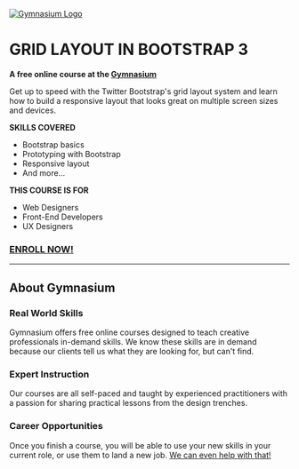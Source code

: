 [![Gymnasium Logo](https://cdn.rawgit.com/gymnasium/gymnasium.github.io/master/assets/GYM-logo.svg)](http://thegymnasium.com)

# GRID LAYOUT IN BOOTSTRAP 3

**A free online course at the [Gymnasium](http://thegymnasium.com)**

Get up to speed with the Twitter Bootstrap's grid layout system and learn how to build a responsive layout that looks great on multiple screen sizes and devices.

**SKILLS COVERED**

- Bootstrap basics
- Prototyping with Bootstrap
- Responsive layout
- And more…

**THIS COURSE IS FOR**

- Web Designers
- Front-End Developers
- UX Designers


### [ENROLL NOW!](http://thegymnasium.com/courses/GYM/003/0/about)

---

## About Gymnasium


### Real World Skills

Gymnasium offers free online courses designed to teach creative professionals in-demand skills. We know these skills are in demand because our clients tell us what they are looking for, but can't find.


### Expert Instruction

Our courses are all self-paced and taught by experienced practitioners with a passion for sharing practical lessons from the design trenches.

### Career Opportunities

Once you finish a course, you will be able to use your new skills in your current role, or use them to land a new job. [We can even help with that!](http://aquent.com/find-work/)
